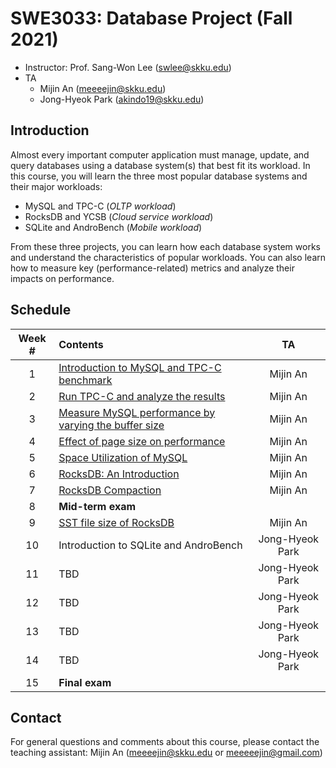 # SWE3033: Database Project (Fall 2021)

- Instructor: Prof. Sang-Won Lee (swlee@skku.edu)
- TA
    - Mijin An (meeeejin@skku.edu)
    - Jong-Hyeok Park (akindo19@skku.edu)

## Introduction

Almost every important computer application must manage, update, and query databases using a database system(s) that best fit its workload. In this course, you will learn the three most popular database systems and their major workloads:

- MySQL and TPC-C (*OLTP workload*)
- RocksDB and YCSB (*Cloud service workload*)
- SQLite and AndroBench (*Mobile workload*)

From these three projects, you can learn how each database system works and understand the characteristics of popular workloads. You can also learn how to measure key (performance-related) metrics and analyze their impacts on performance.

## Schedule

| Week # | Contents     | TA |
| :----: | :----------- | :-: |
| 1      | [Introduction to MySQL and TPC-C benchmark](week-1) | Mijin An |
| 2      | [Run TPC-C and analyze the results](week-2) | Mijin An |
| 3      | [Measure MySQL performance by varying the buffer size](week-3) | Mijin An |
| 4      | [Effect of page size on performance](week-4) | Mijin An |
| 5      | [Space Utilization of MySQL](week-5) | Mijin An |
| 6      | [RocksDB: An Introduction](week-6) | Mijin An |
| 7      | [RocksDB Compaction](week-7) | Mijin An |
| 8      | **Mid-term exam** |  |
| 9      | [SST file size of RocksDB](week-9) | Mijin An |
| 10     | Introduction to SQLite and AndroBench | Jong-Hyeok Park |
| 11     | TBD | Jong-Hyeok Park |
| 12     | TBD | Jong-Hyeok Park |
| 13     | TBD | Jong-Hyeok Park |
| 14     | TBD | Jong-Hyeok Park |
| 15     | **Final exam** |  |

## Contact

For general questions and comments about this course, please contact the teaching assistant: Mijin An (meeeejin@skku.edu or meeeeejin@gmail.com)